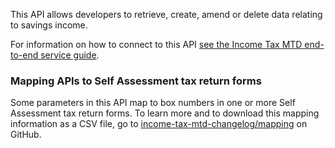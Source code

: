 This API allows developers to retrieve, create, amend or delete data relating to savings income.

For information on how to connect to this API [see the Income Tax MTD end-to-end service guide](https://developer.service.hmrc.gov.uk/guides/income-tax-mtd-end-to-end-service-guide/).

### Mapping APIs to Self Assessment tax return forms

Some parameters in this API map to box numbers in one or more Self Assessment tax return forms. To learn more and to download this mapping information as a CSV file, go to [income-tax-mtd-changelog/mapping](https://github.com/hmrc/income-tax-mtd-changelog?tab=readme-ov-file#mapping-apis-to-self-assessment-tax-return-forms) on GitHub.